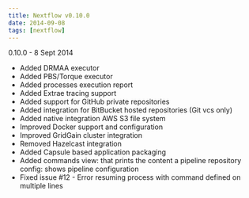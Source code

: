 ```yaml
---
title: Nextflow v0.10.0
date: 2014-09-08
tags: [nextflow]
---
```


0.10.0 - 8 Sept 2014
- Added DRMAA executor
- Added PBS/Torque executor
- Added processes execution report
- Added Extrae tracing support
- Added support for GitHub private repositories
- Added integration for BitBucket hosted repositories (Git vcs only)
- Added native integration AWS S3 file system
- Improved Docker support and configuration
- Improved GridGain cluster integration
- Removed Hazelcast integration
- Added Capsule based application packaging
- Added commands
      view: that prints the content a pipeline repository
      config: shows pipeline configuration
- Fixed issue #12 - Error resuming process with command defined on multiple lines
